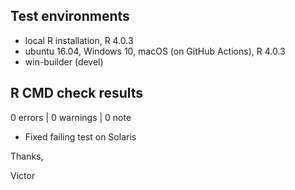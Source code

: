 ## Test environments
* local R installation, R 4.0.3
* ubuntu 16.04, Windows 10, macOS (on GitHub Actions), R 4.0.3
* win-builder (devel)

## R CMD check results

0 errors | 0 warnings | 0 note

* Fixed failing test on Solaris

Thanks,

Victor
